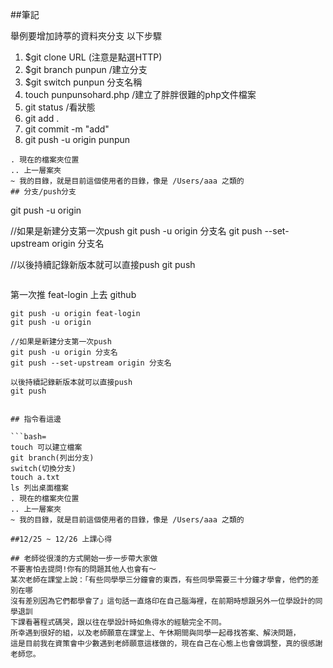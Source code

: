 ##筆記

舉例要增加詩葶的資料夾分支
以下步驟

1. $git clone URL (注意是點選HTTP)
2. $git branch punpun /建立分支
3. $git switch punpun 分支名稱
4. touch punpunsohard.php /建立了胖胖很難的php文件檔案
5. git status /看狀態
6. git add .
7. git commit -m "add"
8. git push -u origin punpun

```
. 現在的檔案夾位置
.. 上一層案夾
~ 我的目錄，就是目前這個使用者的目錄，像是 /Users/aaa 之類的
## 分支/push分支

```
git push -u origin

//如果是新建分支第一次push
git push -u origin 分支名
git push --set-upstream origin 分支名

//以後持續記錄新版本就可以直接push
git push

```

```
第一次推 feat-login 上去 github
```bash=
git push -u origin feat-login
git push -u origin

//如果是新建分支第一次push
git push -u origin 分支名
git push --set-upstream origin 分支名

以後持續記錄新版本就可以直接push
git push


## 指令看這邊

```bash=
touch 可以建立檔案
git branch(列出分支)
switch(切換分支)
touch a.txt
ls 列出桌面檔案
. 現在的檔案夾位置
.. 上一層案夾
~ 我的目錄，就是目前這個使用者的目錄，像是 /Users/aaa 之類的

##12/25 ~ 12/26 上課心得

## 老師從很淺的方式開始一步一步帶大家做
不要害怕去提問!你有的問題其他人也會有～
某次老師在課堂上說：「有些同學學三分鐘會的東西，有些同學需要三十分鐘才學會，他們的差別在哪
沒有差別因為它們都學會了」這句話一直烙印在自己腦海裡，在前期時想跟另外一位學設計的同學退訓
下課看著程式碼哭，跟以往在學設計時如魚得水的經驗完全不同。
所幸遇到很好的組，以及老師願意在課堂上、午休期間與同學一起尋找答案、解決問題，
這是目前我在資策會中少數遇到老師願意這樣做的，現在自己在心態上也會做調整，真的很感謝老師您。
